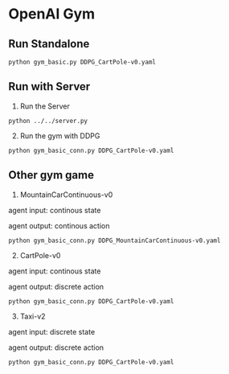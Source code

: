 # OpenAI Gym

## Run Standalone

```
python gym_basic.py DDPG_CartPole-v0.yaml
```

## Run with Server

1. Run the Server 

```
python ../../server.py
```

2. Run the gym with DDPG

```
python gym_basic_conn.py DDPG_CartPole-v0.yaml
```


## Other gym game

1. MountainCarContinuous-v0

agent input: continous state

agent output: continous action

```
python gym_basic_conn.py DDPG_MountainCarContinuous-v0.yaml
```

2. CartPole-v0

agent input: continous state

agent output: discrete action

```
python gym_basic_conn.py DDPG_CartPole-v0.yaml
```

3. Taxi-v2

agent input: discrete state

agent output: discrete action

```
python gym_basic_conn.py DDPG_CartPole-v0.yaml
```



